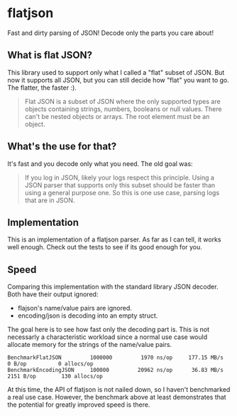 # flatjson

Fast and dirty parsing of JSON! Decode only the parts you care about!

## What is flat JSON?

This library used to support only what I called a "flat" subset of JSON. But now it supports all JSON, but you can still decide how "flat" you want to go. The flatter, the faster :).

> Flat JSON is a subset of JSON where the only supported types are objects containing
> strings, numbers, booleans or null values. There can't be nested objects or
> arrays. The root element must be an object.

## What's the use for that?

It's fast and you decode only what you need. The old goal was:

> If you log in JSON, likely your logs respect this principle. Using a JSON
> parser that supports only this subset should be faster than using a general
> purpose one. So this is one use case, parsing logs that are in JSON.

## Implementation

This is an implementation of a flatjson parser. As far as I can tell, it works well enough. 
Check out the tests to see if its good enough for you.

## Speed

Comparing this implementation with the standard library JSON decoder. Both have
their output ignored:

- flajson's name/value pairs are ignored.
- encoding/json is decoding into an empty struct.

The goal here is to see how fast only the decoding part is. This is not necessarly
a characteristic workload since a normal use case would allocate memory for the
strings of the name/value pairs.

```
BenchmarkFlatJSON         1000000         1970 ns/op     177.15 MB/s           0 B/op          0 allocs/op
BenchmarkEncodingJSON     100000         20962 ns/op      36.83 MB/s        2151 B/op        130 allocs/op
```

At this time, the API of flatjson is not nailed down, so I haven't benchmarked a real
use case. However, the benchmark above at least demonstrates that the potential
for greatly improved speed is there.
